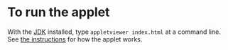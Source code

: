 # To run the applet

With the [JDK](http://www.oracle.com/technetwork/java/javase/downloads/index.html) installed, type ``appletviewer index.html`` at a command line. See [the instructions](https://github.com/roywright/applet2007/tree/master/instructions) for how the applet works.

